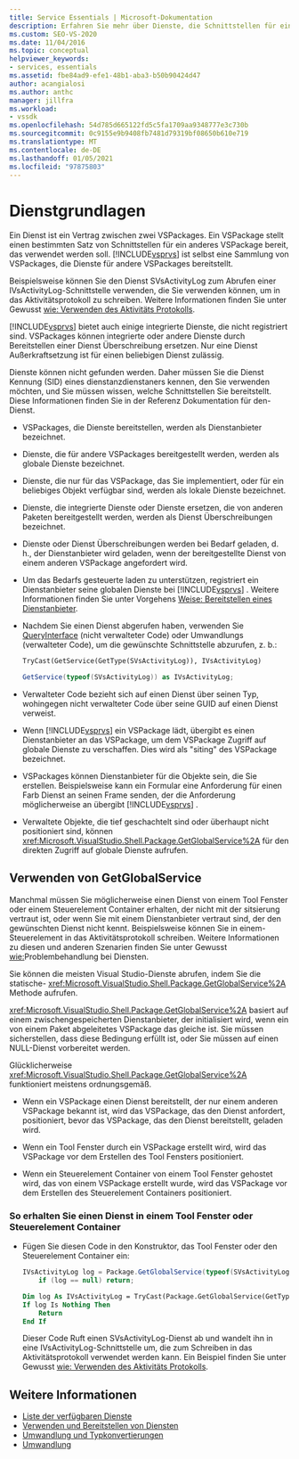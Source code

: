 ```yaml
---
title: Service Essentials | Microsoft-Dokumentation
description: Erfahren Sie mehr über Dienste, die Schnittstellen für ein anderes VSPackage sind. Dienste in einem VSPackage können integrierte oder andere Dienste überschreiben.
ms.custom: SEO-VS-2020
ms.date: 11/04/2016
ms.topic: conceptual
helpviewer_keywords:
- services, essentials
ms.assetid: fbe84ad9-efe1-48b1-aba3-b50b90424d47
author: acangialosi
ms.author: anthc
manager: jillfra
ms.workload:
- vssdk
ms.openlocfilehash: 54d785d665122fd5c5fa1709aa9348777e3c730b
ms.sourcegitcommit: 0c9155e9b9408fb7481d79319bf08650b610e719
ms.translationtype: MT
ms.contentlocale: de-DE
ms.lasthandoff: 01/05/2021
ms.locfileid: "97875803"
---
```

# <a name="service-essentials"></a>Dienstgrundlagen
Ein Dienst ist ein Vertrag zwischen zwei VSPackages. Ein VSPackage stellt einen bestimmten Satz von Schnittstellen für ein anderes VSPackage bereit, das verwendet werden soll. [!INCLUDE[vsprvs](../../code-quality/includes/vsprvs_md.md)] ist selbst eine Sammlung von VSPackages, die Dienste für andere VSPackages bereitstellt.

 Beispielsweise können Sie den Dienst SVsActivityLog zum Abrufen einer IVsActivityLog-Schnittstelle verwenden, die Sie verwenden können, um in das Aktivitätsprotokoll zu schreiben. Weitere Informationen finden Sie unter Gewusst [wie: Verwenden des Aktivitäts Protokolls](../../extensibility/how-to-use-the-activity-log.md).

 [!INCLUDE[vsprvs](../../code-quality/includes/vsprvs_md.md)] bietet auch einige integrierte Dienste, die nicht registriert sind. VSPackages können integrierte oder andere Dienste durch Bereitstellen einer Dienst Überschreibung ersetzen. Nur eine Dienst Außerkraftsetzung ist für einen beliebigen Dienst zulässig.

 Dienste können nicht gefunden werden. Daher müssen Sie die Dienst Kennung (SID) eines dienstanzdienstaners kennen, den Sie verwenden möchten, und Sie müssen wissen, welche Schnittstellen Sie bereitstellt. Diese Informationen finden Sie in der Referenz Dokumentation für den-Dienst.

- VSPackages, die Dienste bereitstellen, werden als Dienstanbieter bezeichnet.

- Dienste, die für andere VSPackages bereitgestellt werden, werden als globale Dienste bezeichnet.

- Dienste, die nur für das VSPackage, das Sie implementiert, oder für ein beliebiges Objekt verfügbar sind, werden als lokale Dienste bezeichnet.

- Dienste, die integrierte Dienste oder Dienste ersetzen, die von anderen Paketen bereitgestellt werden, werden als Dienst Überschreibungen bezeichnet.

- Dienste oder Dienst Überschreibungen werden bei Bedarf geladen, d. h., der Dienstanbieter wird geladen, wenn der bereitgestellte Dienst von einem anderen VSPackage angefordert wird.

- Um das Bedarfs gesteuerte laden zu unterstützen, registriert ein Dienstanbieter seine globalen Dienste bei [!INCLUDE[vsprvs](../../code-quality/includes/vsprvs_md.md)] . Weitere Informationen finden Sie unter Vorgehens [Weise: Bereitstellen eines Dienstanbieter](../../extensibility/how-to-provide-a-service.md).

- Nachdem Sie einen Dienst abgerufen haben, verwenden Sie [QueryInterface](/cpp/atl/queryinterface) (nicht verwalteter Code) oder Umwandlungs (verwalteter Code), um die gewünschte Schnittstelle abzurufen, z. b.:

  ```vb
  TryCast(GetService(GetType(SVsActivityLog)), IVsActivityLog)
  ```

  ```csharp
  GetService(typeof(SVsActivityLog)) as IVsActivityLog;
  ```

- Verwalteter Code bezieht sich auf einen Dienst über seinen Typ, wohingegen nicht verwalteter Code über seine GUID auf einen Dienst verweist.

- Wenn [!INCLUDE[vsprvs](../../code-quality/includes/vsprvs_md.md)] ein VSPackage lädt, übergibt es einen Dienstanbieter an das VSPackage, um dem VSPackage Zugriff auf globale Dienste zu verschaffen. Dies wird als "siting" des VSPackage bezeichnet.

- VSPackages können Dienstanbieter für die Objekte sein, die Sie erstellen. Beispielsweise kann ein Formular eine Anforderung für einen Farb Dienst an seinen Frame senden, der die Anforderung möglicherweise an übergibt [!INCLUDE[vsprvs](../../code-quality/includes/vsprvs_md.md)] .

- Verwaltete Objekte, die tief geschachtelt sind oder überhaupt nicht positioniert sind, können <xref:Microsoft.VisualStudio.Shell.Package.GetGlobalService%2A> für den direkten Zugriff auf globale Dienste aufrufen.

<a name="how-to-use-getglobalservice"></a>

## <a name="use-getglobalservice"></a>Verwenden von GetGlobalService

Manchmal müssen Sie möglicherweise einen Dienst von einem Tool Fenster oder einem Steuerelement Container erhalten, der nicht mit der sitsierung vertraut ist, oder wenn Sie mit einem Dienstanbieter vertraut sind, der den gewünschten Dienst nicht kennt. Beispielsweise können Sie in einem-Steuerelement in das Aktivitätsprotokoll schreiben. Weitere Informationen zu diesen und anderen Szenarien finden Sie unter Gewusst [wie:](../../extensibility/how-to-troubleshoot-services.md)Problembehandlung bei Diensten.

Sie können die meisten Visual Studio-Dienste abrufen, indem Sie die statische- <xref:Microsoft.VisualStudio.Shell.Package.GetGlobalService%2A> Methode aufrufen.

<xref:Microsoft.VisualStudio.Shell.Package.GetGlobalService%2A> basiert auf einem zwischengespeicherten Dienstanbieter, der initialisiert wird, wenn ein von einem Paket abgeleitetes VSPackage das gleiche ist. Sie müssen sicherstellen, dass diese Bedingung erfüllt ist, oder Sie müssen auf einen NULL-Dienst vorbereitet werden.

Glücklicherweise <xref:Microsoft.VisualStudio.Shell.Package.GetGlobalService%2A> funktioniert meistens ordnungsgemäß.

- Wenn ein VSPackage einen Dienst bereitstellt, der nur einem anderen VSPackage bekannt ist, wird das VSPackage, das den Dienst anfordert, positioniert, bevor das VSPackage, das den Dienst bereitstellt, geladen wird.

- Wenn ein Tool Fenster durch ein VSPackage erstellt wird, wird das VSPackage vor dem Erstellen des Tool Fensters positioniert.

- Wenn ein Steuerelement Container von einem Tool Fenster gehostet wird, das von einem VSPackage erstellt wurde, wird das VSPackage vor dem Erstellen des Steuerelement Containers positioniert.

### <a name="to-get-a-service-from-within-a-tool-window-or-control-container"></a>So erhalten Sie einen Dienst in einem Tool Fenster oder Steuerelement Container

- Fügen Sie diesen Code in den Konstruktor, das Tool Fenster oder den Steuerelement Container ein:

    ```csharp
    IVsActivityLog log = Package.GetGlobalService(typeof(SVsActivityLog)) as IVsActivityLog;
        if (log == null) return;
    ```

    ```vb
    Dim log As IVsActivityLog = TryCast(Package.GetGlobalService(GetType(SVsActivityLog)), IVsActivityLog)
    If log Is Nothing Then
        Return
    End If
    ```

    Dieser Code Ruft einen SVsActivityLog-Dienst ab und wandelt ihn in eine IVsActivityLog-Schnittstelle um, die zum Schreiben in das Aktivitätsprotokoll verwendet werden kann. Ein Beispiel finden Sie unter Gewusst [wie: Verwenden des Aktivitäts Protokolls](../../extensibility/how-to-use-the-activity-log.md).

## <a name="see-also"></a>Weitere Informationen

- [Liste der verfügbaren Dienste](../../extensibility/internals/list-of-available-services.md)
- [Verwenden und Bereitstellen von Diensten](../../extensibility/using-and-providing-services.md)
- [Umwandlung und Typkonvertierungen](/dotnet/csharp/programming-guide/types/casting-and-type-conversions)
- [Umwandlung](/cpp/cpp/casting)
